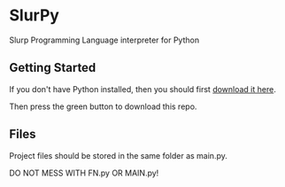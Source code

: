 # SlurPy

Slurp Programming Language interpreter for Python

## Getting Started

If you don't have Python installed, then you 
should first [download it here](https://python.org/downloads).

Then press the green button to download this repo.

## Files

Project files should be stored in the same folder as
main.py.
<aside class="warning">
	DO NOT MESS WITH FN.py OR MAIN.py!
</aside>
